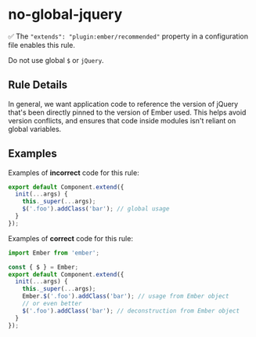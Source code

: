 # no-global-jquery

:white_check_mark: The `"extends": "plugin:ember/recommended"` property in a configuration file enables this rule.

Do not use global `$` or `jQuery`.

## Rule Details

In general, we want application code to reference the version of jQuery that's been directly pinned to the version of Ember used. This helps avoid version conflicts, and ensures that code inside modules isn't reliant on global variables.

## Examples

Examples of **incorrect** code for this rule:

```js
export default Component.extend({
  init(...args) {
    this._super(...args);
    $('.foo').addClass('bar'); // global usage
  }
});
```

Examples of **correct** code for this rule:

```js
import Ember from 'ember';

const { $ } = Ember;
export default Component.extend({
  init(...args) {
    this._super(...args);
    Ember.$('.foo').addClass('bar'); // usage from Ember object
    // or even better
    $('.foo').addClass('bar'); // deconstruction from Ember object
  }
});
```
